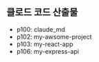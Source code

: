 ## 클로드 코드 산출물
- p100: claude_md
- p102: my-awsome-project
- p103: my-react-app
- p106: my-express-api
